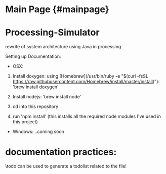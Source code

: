 Main Page {#mainpage}
=========

# Processing-Simulator
rewrite of system architecture using Java in processing

Setting up Documentation:
- OSX: 
1. Install doxygen:
using [Homebrew](/usr/bin/ruby -e "$(curl -fsSL https://raw.githubusercontent.com/Homebrew/install/master/install)"): 'brew install doxygen'

2. Install nodejs:
'brew install node'

3. cd into this repository

4. run 'npm install' (this installs all the required node modules I've used in this project)

- Windows: ..coming soon



# documentation practices:
\todo can be used to generate a todolist related to the file!